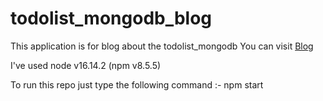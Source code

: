 # todolist_mongodb_blog
This application is for blog about the todolist_mongodb
You can visit <a href="https://nodejsapiswithmongodb.blogspot.com/2022/09/build-nodejs-restful-apis-with-mongodb.html" rel="nofollow" target="_blank">Blog</a>

I've used node v16.14.2 (npm v8.5.5)

To run this repo just type the following command :- npm start
